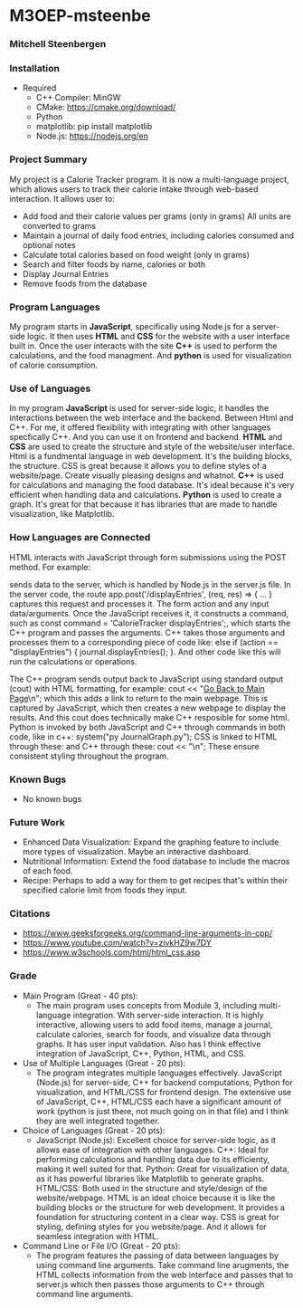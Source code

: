 # M3OEP-msteenbe
### Mitchell Steenbergen
### Installation
* Required
  * C++ Compiler: MinGW
  * CMake: https://cmake.org/download/ 
  * Python
  * matplotlib: pip install matplotlib
  * Node.js: https://nodejs.org/en 

### Project Summary
My project is a Calorie Tracker program. It is now a multi-language project, which allows users to track their calorie intake through web-based interaction. It allows user to:
 * Add food and their calorie values per grams (only in grams) All units are converted to grams
 * Maintain a journal of daily food entries, including calories consumed and optional notes
 * Calculate total calories based on food weight (only in grams)
 * Search and filter foods by name, calories or both
 * Display Journal Entries
 * Remove foods from the database
### Program Languages
My program starts in __JavaScript__, specifically using Node.js for a server-side logic. It then uses __HTML__ and __CSS__ for the website with a user interface built in. Once the user interacts with the site __C++__ is used to perform the calculations, and the food managment. And __python__ is used for visualization of calorie consumption. 

### Use of Languages
In my program __JavaScript__ is used for server-side logic, it handles the interactions between the web interface and the backend. Between Html and C++. For me, it offered flexibility with integrating with other languages specfically C++. And you can use it on frontend and backend. __HTML__ and __CSS__ are used to create the structure and style of the website/user interface. Html is a fundmental language in web development. It's the building blocks, the structure. CSS is great because it allows you to define styles of a website/page. Create visually pleasing designs and whatnot. __C++__ is used for calculations and managing the food database. It's ideal because it's very efficient when handling data and calculations. __Python__ is used to create a graph. It's great for that because it has libraries that are made to handle visualization, like Matplotlib. 

### How Languages are Connected
HTML interacts with JavaScript through form submissions using the POST method. For example: <form action="/displayEntries" method="POST"> sends data to the server, which is handled by Node.js in the server.js file. In the server code, the route app.post('/displayEntries', (req, res) => { ... } captures this request and processes it. The form action and any input data/arguments. Once the JavaScript receives it, it constructs a command, such as const command = 'CalorieTracker displayEntries';, which starts the C++ program and passes the arguments. C++ takes those arguments and processes them to a corresponding piece of code like: else if (action == "displayEntries") { journal.displayEntries(); }. And other code like this will run the calculations or operations. 

The C++ program sends output back to JavaScript using standard output (cout) with HTML formatting, for example: cout << "<a class='back-link' href='/'>Go Back to Main Page</a>\n"; which this adds a link to return to the main webpage. This is captured by JavaScript, which then creates a new webpage to display the results. And this cout does technically make C++ resposible for some html. Python is invoked by both JavaScript and C++ through commands in both code, like in c++: system("py JournalGraph.py"); CSS is linked to HTML through these: <link rel="stylesheet" href="styles.css"> and C++ through these: cout << "<link rel='stylesheet' href='cpp.css'>\n"; These ensure consistent styling throughout the program. 

### Known Bugs
* No known bugs 

### Future Work 
* Enhanced Data Visualization: Expand the graphing feature to include more types of visualization. Maybe an interactive dashboard. 
* Nutritional Information: Extend the food database to include the macros of each food. 
* Recipe: Perhaps to add a way for them to get recipes that's within their specified calorie limit from foods they input.

### Citations
* https://www.geeksforgeeks.org/command-line-arguments-in-cpp/ 
* https://www.youtube.com/watch?v=zivkHZ9w7DY 
* https://www.w3schools.com/html/html_css.asp   

### Grade
* Main Program (Great - 40 pts):
  * The main program uses concepts from Module 3, including multi-language integration. With server-side interaction. It is highly interactive, allowing users to add food items, manage a journal, calculate calories, search for foods, and visualize data through graphs. It has user input validation. Also has I think effective integration of JavaScript, C++, Python, HTML, and CSS. 
* Use of Multiple Languages (Great - 20 pts):
  * The program integrates multiple languages effectively. JavaScript (Node.js) for server-side, C++ for backend computations, Python for visualization, and HTML/CSS for frontend design. The extensive use of JavaScript, C++, HTML/CSS each have a significant amount of work (python is just there, not much going on in that file) and I think they are well integrated together. 
* Choice of Languages (Great - 20 pts):
  * JavaScript (Node.js): Excellent choice for server-side logic, as it allows ease of integration with other languages. C++: Ideal for performing calculations and handling data due to its efficienty, making it well suited for that. Python: Great for visualization of data, as it has powerful libraries like Matplotlib to generate graphs. HTML/CSS: Both used in the structure and style/design of the website/webpage. HTML is an ideal choice because it is like the building blocks or the structure for web development. It provides a foundation for structuring content in a clear way. CSS is great for styling, defining styles for you website/page. And it allows for seamless integration with HTML.  
* Command Line or File I/O (Great - 20 pts):
  * The program features the passing of data between languages by using command line arguments. Take command line arugments, the HTML collects information from the web interface and passes that to server.js which then passes those arguments to C++ through command line arguments. 